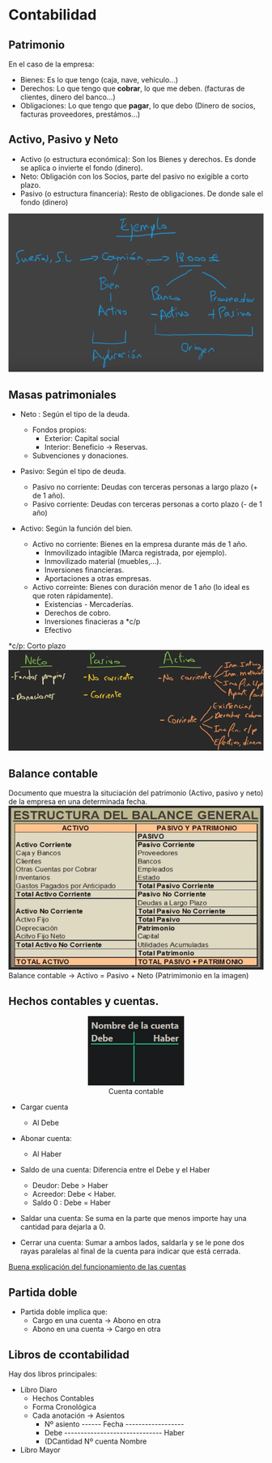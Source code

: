 
# Contabilidad
## Patrimonio

En el caso de la empresa:
* Bienes: Es lo que tengo (caja, nave, vehículo...)
* Derechos: Lo que tengo que **cobrar**, lo que me deben. (facturas de clientes, dinero del banco...)
* Obligaciones: Lo que tengo que **pagar**, lo que debo (Dinero de socios, facturas proveedores, prestámos...)
## Activo, Pasivo y Neto
* Activo (o estructura económica): Son los Bienes y derechos. Es donde se aplica o invierte el fondo (dinero). 
* Neto: Obligación con los Socios, parte del pasivo no exigible a corto plazo.
* Pasivo (o estructura financeria): Resto de obligaciones. De donde sale el fondo (dinero)

![EjemploContabilidad](https://raw.githubusercontent.com/marcospenalosa/marcospenalosa.github.io/master/_posts/img/apuntesContabilidad/ejemploActivoPasivo.png)
## Masas patrimoniales
* Neto : Según el tipo de la deuda.
  * Fondos propios:
    * Exterior: Capital social
    * Interior: Beneficio -> Reservas.
  * Subvenciones y donaciones.   
  
 * Pasivo: Según el tipo de deuda.
   * Pasivo no corriente: Deudas con terceras personas a largo plazo (+ de 1 año).
   * Pasivo corriente: Deudas con terceras personas a corto plazo (- de 1 año)
  
  * Activo: Según la función del bien.
    * Activo no corriente: Bienes en la empresa durante más de 1 año.
      * Inmovilizado intagible (Marca registrada, por ejemplo).
      * Inmovilizado material (muebles,...).
      * Inversiones financieras.
      * Aportaciones a otras empresas.
    * Activo correinte:  Bienes con duración menor de 1 año (lo ideal es que roten rápidamente).
      * Existencias - Mercaderías.
      * Derechos de cobro.
      * Inversiones finacieras a *c/p
      * Efectivo
    
*c/p: Corto plazo 
![Resumen](https://raw.githubusercontent.com/marcospenalosa/marcospenalosa.github.io/master/_posts/img/apuntesContabilidad/masasPatrimoniales.png)
## Balance contable
Documento que muestra la situciación del patrimonio (Activo, pasivo y neto) de la empresa en una determinada fecha.
![balanceContable.png](https://github.com/marcospenalosa/marcospenalosa.github.io/blob/master/_posts/img/apuntesContabilidad/balanceContable.png?raw=true)Balance contable -> Activo = Pasivo + Neto (Patrimimonio en la imagen)
## Hechos contables y cuentas.
<p align="center"><img src="https://raw.githubusercontent.com/marcospenalosa/marcospenalosa.github.io/master/_posts/img/apuntesContabilidad/cuentaContable.png"> <br>Cuenta contable</p>

* Cargar cuenta
  * Al Debe
 * Abonar cuenta:
   *  Al Haber
 
* Saldo de una cuenta: Diferencia entre el Debe y el Haber
  * Deudor: Debe > Haber
  * Acreedor: Debe < Haber.
  * Saldo 0 : Debe = Haber

* Saldar una cuenta: Se suma en la parte que menos importe hay una cantidad para dejarla a 0.
* Cerrar una cuenta: Sumar a ambos lados, saldarla y se le pone dos rayas paralelas al final de la cuenta para indicar que está cerrada.

[Buena explicación del funcionamiento de las cuentas](https://www.plangeneralcontable.com/?tit=funcionamiento-de-una-cuenta-contable&name=Abanfin&fid=econcep)
## Partida doble
* Partida doble implica que:
  *  Cargo en una cuenta -> Abono en otra
  *  Abono en una cuenta -> Cargo en otra
## Libros de ccontabilidad
Hay dos libros principales:
* Libro Diaro
  * Hechos Contables
  * Forma Cronológica
  * Cada anotación -> Asientos
    *  Nº asiento ------ Fecha ------------------
    * Debe ------------------------------ Haber  
    * (DCantidad Nº cuenta Nombre
* Libro Mayor

<!--stackedit_data:
eyJoaXN0b3J5IjpbLTE0NTk3ODY1MTQsLTEwMDkxNTQ5MjQsMT
kzODgyNjE1LDI3MDI5ODY4MiwxNDU5NjU5MTY5LC0xMjUxODg1
MDY4LDI5NzI0NDYwMCw1NDQxOTg0NDcsLTIwNDQzOTc4MjMsNT
k4NTg5NzMyLC0yMDQ0Mzk3ODIzLDE4NjI5NjM0NTcsLTIwNDQz
OTc4MjMsLTE2MjgzMjA4NzEsLTE2MjkwNTc4NzYsNjAwNTAzNz
YxLC0zNTA1NDg3NTldfQ==
-->